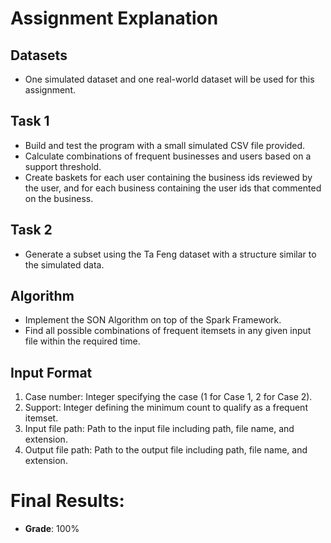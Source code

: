 # Assignment Explanation

## Datasets
- One simulated dataset and one real-world dataset will be used for this assignment.

## Task 1
- Build and test the program with a small simulated CSV file provided.
- Calculate combinations of frequent businesses and users based on a support threshold.
- Create baskets for each user containing the business ids reviewed by the user, and for each business containing the user ids that commented on the business.
  
## Task 2
- Generate a subset using the Ta Feng dataset with a structure similar to the simulated data.

## Algorithm
- Implement the SON Algorithm on top of the Spark Framework.
- Find all possible combinations of frequent itemsets in any given input file within the required time.

## Input Format
1. Case number: Integer specifying the case (1 for Case 1, 2 for Case 2).
2. Support: Integer defining the minimum count to qualify as a frequent itemset.
3. Input file path: Path to the input file including path, file name, and extension.
4. Output file path: Path to the output file including path, file name, and extension.

# Final Results:
- **Grade**: 100%

